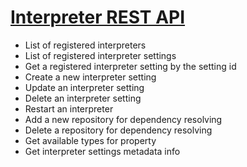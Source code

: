 # [Interpreter REST API](https://zeppelin.apache.org/docs/0.8.0/usage/rest_api/interpreter.html)

* List of registered interpreters
* List of registered interpreter settings
* Get a registered interpreter setting by the setting id
* Create a new interpreter setting
* Update an interpreter setting
* Delete an interpreter setting
* Restart an interpreter
* Add a new repository for dependency resolving
* Delete a repository for dependency resolving
* Get available types for property
* Get interpreter settings metadata info
